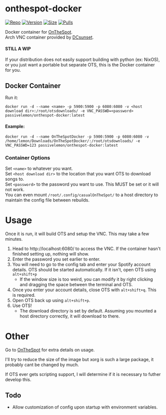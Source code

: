 # onthespot-docker </br>

[![Repo](https://img.shields.io/badge/Docker-Repo-007EC6?labelColor-555555&color-007EC6&logo=docker&logoColor=fff&style=flat-square)](https://hub.docker.com/r/passivelemon/onthespot-docker)
[![Version](https://img.shields.io/docker/v/passivelemon/onthespot-docker/latest?labelColor-555555&color-007EC6&style=flat-square)](https://hub.docker.com/r/passivelemon/onthespot-docker)
[![Size](https://img.shields.io/docker/image-size/passivelemon/onthespot-docker/latest?sort=semver&labelColor-555555&color-007EC6&style=flat-square)](https://hub.docker.com/r/passivelemon/onthespot-docker)
[![Pulls](https://img.shields.io/docker/pulls/passivelemon/onthespot-docker?labelColor-555555&color-007EC6&style=flat-square)](https://hub.docker.com/r/passivelemon/onthespot-docker)

Docker container for [OnTheSpot](https://github.com/casualsnek/onthespot). </br>
Arch VNC container provided by [DCsunset](https://github.com/DCsunset/docker-i3-arch-vnc). </br>

#### STILL A WIP </br>

If your distribution does not easily support building with python (ex: NixOS), or you just want a portable but separate OTS, this is the Docker container for you. </br>

## Docker Container </br>
Run it: </br>
```
docker run -d --name <name> -p 5900:5900 -p 6080:6080 -v <host download dir>:/root/otsdownloads/ -e VNC_PASSWD=<password> passivelemon/onthespot-docker:latest
```
#### Example: </br>
```
docker run -d --name OnTheSpotDocker -p 5900:5900 -p 6080:6080 -v /home/lemon/Downloads/OnTheSpotDocker/:/root/otsdownloads/ -e VNC_PASSWD=123 passivelemon/onthespot-docker:latest
```

### Container Options </br>
Set `<name>` to whatever you want. </br>
Set `<host download dir>` to the location that you want OTS to download songs to. </br>
Set `<password>` to the password you want to use. This MUST be set or it will not work. </br>
You can even mount `/root/.config/casualOnTheSpot/` to a host directory to maintain the config file between rebuilds. </br>

# Usage </br>
Once it is run, it will build OTS and setup the VNC. This may take a few minutes. </br>
1. Head to http://localhost:6080/ to access the VNC. If the container hasn't finished setting up, nothing will show. </br>
2. Enter the password you set earlier to enter. </br>
3. You will need to go to the config tab and enter your Spotify account details. OTS should be started automatically. If it isn't, open OTS using `alt+shift+p` </br>
   - If the window size is too weird, you can modify it by right clicking and dragging the space between the terminal and OTS. </br>
4. Once you enter your account details, close OTS with `alt+shift+q`. This is required. </br>
5. Open OTS back up using `alt+shift+p`. </br>
6. Use OTS! </br>
   - The download directory is set by default. Assuming you mounted a host directory correctly, it will download to there. </br>

# Other </br>
Go to [OnTheSpot](https://github.com/casualsnek/onthespot) for extra details on usage. </br>

I'll try to reduce the size of the image but xorg is such a large package, it probably cant be changed by much. </br>

If OTS ever gets scripting support, I will determine if it is necessary to futher develop this. </br>

## Todo
- Allow customization of config upon startup with environment variables. </br>
